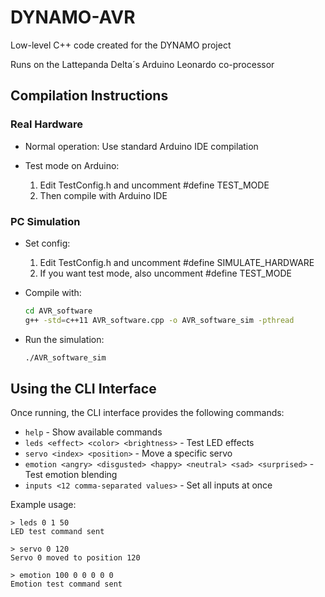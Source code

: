# DYNAMO-AVR

Low-level C++ code created for the DYNAMO project

Runs on the Lattepanda Delta´s Arduino Leonardo co-processor

## Compilation Instructions

### Real Hardware

- Normal operation: Use standard Arduino IDE compilation

- Test mode on Arduino:
   1) Edit TestConfig.h and uncomment #define TEST_MODE
   2) Then compile with Arduino IDE

### PC Simulation

- Set config:
   1) Edit TestConfig.h and uncomment #define SIMULATE_HARDWARE
   2) If you want test mode, also uncomment #define TEST_MODE

- Compile with:
   ```bash
   cd AVR_software
   g++ -std=c++11 AVR_software.cpp -o AVR_software_sim -pthread
   ```

- Run the simulation:
   ```bash
   ./AVR_software_sim
   ```

## Using the CLI Interface

Once running, the CLI interface provides the following commands:

- `help` - Show available commands
- `leds <effect> <color> <brightness>` - Test LED effects
- `servo <index> <position>` - Move a specific servo
- `emotion <angry> <disgusted> <happy> <neutral> <sad> <surprised>` - Test emotion blending
- `inputs <12 comma-separated values>` - Set all inputs at once

Example usage:
```
> leds 0 1 50
LED test command sent

> servo 0 120
Servo 0 moved to position 120

> emotion 100 0 0 0 0 0
Emotion test command sent
```